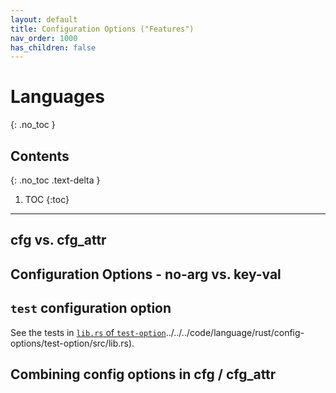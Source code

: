 ```yaml
---
layout: default
title: Configuration Options ("Features")
nav_order: 1000
has_children: false
---
```


# Languages
{: .no_toc }

## Contents
{: .no_toc .text-delta }

1. TOC
{:toc}

---

## cfg vs. cfg_attr

## Configuration Options - no-arg vs. key-val

## `test` configuration option

See the tests in [`lib.rs` of `test-option`]()../../../code/language/rust/config-options/test-option/src/lib.rs).

## Combining config options in cfg / cfg_attr

